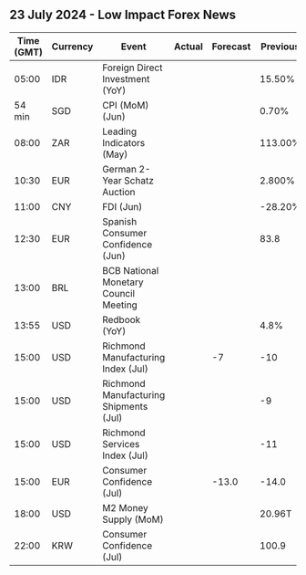 ## 23 July 2024 - Low Impact Forex News

| Time (GMT) | Currency | Event | Actual | Forecast | Previous |
|------|----------|-------|--------|----------|----------|
| 05:00 | IDR | Foreign Direct Investment (YoY) |  |  | 15.50% |
| 54 min | SGD | CPI (MoM) (Jun) |  |  | 0.70% |
| 08:00 | ZAR | Leading Indicators (May) |  |  | 113.00% |
| 10:30 | EUR | German 2-Year Schatz Auction |  |  | 2.800% |
| 11:00 | CNY | FDI (Jun) |  |  | -28.20% |
| 12:30 | EUR | Spanish Consumer Confidence (Jun) |  |  | 83.8 |
| 13:00 | BRL | BCB National Monetary Council Meeting |  |  |  |
| 13:55 | USD | Redbook (YoY) |  |  | 4.8% |
| 15:00 | USD | Richmond Manufacturing Index (Jul) |  | -7 | -10 |
| 15:00 | USD | Richmond Manufacturing Shipments (Jul) |  |  | -9 |
| 15:00 | USD | Richmond Services Index (Jul) |  |  | -11 |
| 15:00 | EUR | Consumer Confidence (Jul) |  | -13.0 | -14.0 |
| 18:00 | USD | M2 Money Supply (MoM) |  |  | 20.96T |
| 22:00 | KRW | Consumer Confidence (Jul) |  |  | 100.9 |
